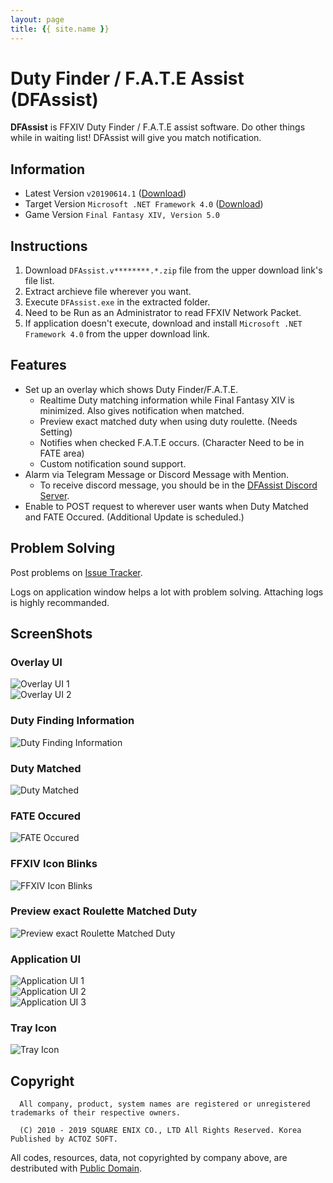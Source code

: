 ```yaml
---
layout: page
title: {{ site.name }}
---
```


# Duty Finder / F.A.T.E Assist (DFAssist)

**DFAssist** is FFXIV Duty Finder / F.A.T.E assist software.
Do other things while in waiting list! DFAssist will give you match notification.

## Information

- Latest Version ```v20190614.1``` ([Download](https://github.com/jaehyuk-lee/DFAssist/releases/latest))
- Target Version ```Microsoft .NET Framework 4.0``` ([Download](https://www.microsoft.com/en-us/download/details.aspx?id=17851))
- Game Version ```Final Fantasy XIV, Version 5.0```

## Instructions

1. Download ``DFAssist.v********.*.zip`` file from the upper download link's file list.
2. Extract archieve file wherever you want.
3. Execute ``DFAssist.exe`` in the extracted folder.
4. Need to be Run as an Administrator to read FFXIV Network Packet.
5. If application doesn't execute, download and install ``Microsoft .NET Framework 4.0`` from the upper download link.

## Features

- Set up an overlay which shows Duty Finder/F.A.T.E.
  - Realtime Duty matching information while Final Fantasy XIV is minimized. Also gives notification when matched.
  - Preview exact matched duty when using duty roulette. (Needs Setting)
  - Notifies when checked F.A.T.E occurs. (Character Need to be in FATE area)
  - Custom notification sound support.
- Alarm via Telegram Message or Discord Message with Mention.
  - To receive discord message, you should be in the [DFAssist Discord Server](https://discord.gg/RqesxtS).
- Enable to POST request to wherever user wants when Duty Matched and FATE Occured. (Additional Update is scheduled.)

## Problem Solving

Post problems on [Issue Tracker](https://github.com/jaehyuk-lee/DFAssist/issues).

Logs on application window helps a lot with problem solving. Attaching logs is highly recommanded.

## ScreenShots

### Overlay UI

![Overlay UI 1](https://i.imgur.com/W904lHM.jpg)  
![Overlay UI 2](https://i.imgur.com/r1KmWb3.jpg)

### Duty Finding Information

![Duty Finding Information](https://i.imgur.com/kVfTFyD.jpg)

### Duty Matched

![Duty Matched](https://i.imgur.com/JgBA1F3.gif)

### FATE Occured

![FATE Occured](https://i.imgur.com/AwRA9Ac.gif)

### FFXIV Icon Blinks

![FFXIV Icon Blinks](https://i.imgur.com/ndNAFZ8.gif)

### Preview exact Roulette Matched Duty

![Preview exact Roulette Matched Duty](https://i.imgur.com/4ztaLkR.jpg)

### Application UI

![Application UI 1](https://i.imgur.com/W3K1k76.png)  
![Application UI 2](https://i.imgur.com/xdBmYgc.png)  
![Application UI 3](https://i.imgur.com/SnvH7Zf.png)

### Tray Icon

![Tray Icon](https://i.imgur.com/zecDrdh.jpg)

## Copyright

```
  All company, product, system names are registered or unregistered trademarks of their respective owners.

  (C) 2010 - 2019 SQUARE ENIX CO., LTD All Rights Reserved. Korea Published by ACTOZ SOFT.
```

All codes, resources, data, not copyrighted by company above, are
destributed with [Public Domain](https://en.wikipedia.org/wiki/Public_domain).
